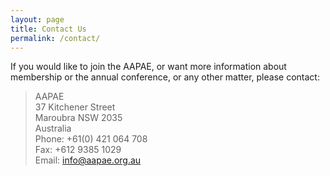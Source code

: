 ```yaml
---
layout: page
title: Contact Us
permalink: /contact/
---
```


If you would like to join the AAPAE, or want more information about membership or the annual conference, or any other matter, please contact:

> AAPAE  
> 37 Kitchener Street    
> Maroubra NSW  2035    
> Australia  
> Phone: +61(0) 421 064 708  
> Fax: +612 9385 1029  
> Email: <a href="mailto:info@aapae.org.au?subject=Enquiry">info@aapae.org.au</a></span>

